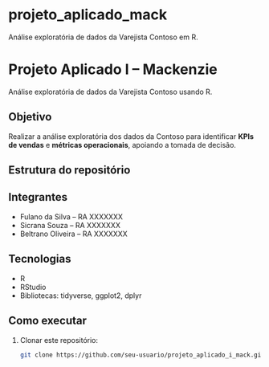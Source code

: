 # projeto_aplicado_mack
Análise exploratória de dados da Varejista Contoso em R.

# Projeto Aplicado I – Mackenzie

Análise exploratória de dados da Varejista Contoso usando R.

##  Objetivo
Realizar a análise exploratória dos dados da Contoso para identificar **KPIs de vendas** e **métricas operacionais**, apoiando a tomada de decisão.

##  Estrutura do repositório


##  Integrantes
- Fulano da Silva – RA XXXXXXX  
- Sicrana Souza – RA XXXXXXX  
- Beltrano Oliveira – RA XXXXXXX  

## Tecnologias
- R  
- RStudio  
- Bibliotecas: tidyverse, ggplot2, dplyr  

##  Como executar
1. Clonar este repositório:  
   ```bash
   git clone https://github.com/seu-usuario/projeto_aplicado_i_mack.git
